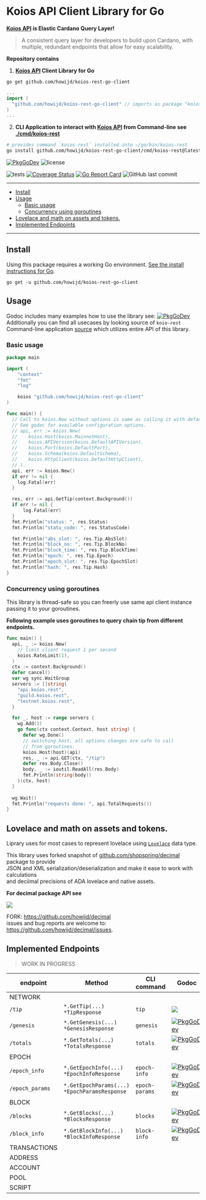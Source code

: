 <h1>Koios API Client Library for Go</h1>

**[Koios API] is Elastic Cardano Query Layer!**

> A consistent query layer for developers to build upon Cardano, with multiple, redundant endpoints that allow for easy scalability.

**Repository contains**

1. **[Koios API] Client Library for Go**

```
go get github.com/howijd/koios-rest-go-client
```
```go
...
import (
  "github.com/howijd/koios-rest-go-client" // imports as package "koios"
)
...
```

2. **CLI Application to interact with [Koios API] from Command-line see [./cmd/koios-rest](./cmd/koios-rest)**

```sh
# provides command `koios-rest` installed into ~/go/bin/koios-rest
go install github.com/howijd/koios-rest-go-client/cmd/koios-rest@latest
```

[![PkgGoDev](https://pkg.go.dev/badge/github.com/howijd/koios-rest-go-client)](https://pkg.go.dev/github.com/howijd/koios-rest-go-client)
![license](https://img.shields.io/github/license/howijd/koios-rest-go-client)

![tests](https://github.com/howijd/koios-rest-go-client/workflows/tests/badge.svg)
[![Coverage Status](https://coveralls.io/repos/github/howijd/koios-rest-go-client/badge.svg?branch=main)](https://coveralls.io/github/howijd/koios-rest-go-client?branch=main)
[![Go Report Card](https://goreportcard.com/badge/github.com/howijd/koios-rest-go-client)](https://goreportcard.com/report/github.com/howijd/koios-rest-go-client)
![GitHub last commit](https://img.shields.io/github/last-commit/howijd/koios-rest-go-client)

--- 

- [Install](#install)
- [Usage](#usage)
  - [Basic usage](#basic-usage)
  - [Concurrency using goroutines](#concurrency-using-goroutines)
- [Lovelace and math on assets and tokens.](#lovelace-and-math-on-assets-and-tokens)
- [Implemented Endpoints](#implemented-endpoints)


---

## Install

Using this package requires a working Go environment. [See the install instructions for Go](http://golang.org/doc/install.html).

```
go get -u github.com/howijd/koios-rest-go-client
```

## Usage

Godoc includes many examples how to use the library see: [![PkgGoDev](https://pkg.go.dev/badge/github.com/howijd/koios-rest-go-client)](https://pkg.go.dev/github.com/howijd/koios-rest-go-client)
Additionally you can find all usecases by looking source of `koio-rest` Command-line application [source](./cmd/koios-rest) which utilizes entire API of this library.

### Basic usage

```go
package main

import (
	"context"
	"fmt"
	"log"

	koios "github.com/howijd/koios-rest-go-client"
)

func main() {
  // Call to koios.New without options is same as calling it with default opts.
  // See godoc for available configuration options.
  // api, err := koios.New(
  // 	koios.Host(koios.MainnetHost),
  // 	koios.APIVersion(koios.DefaultAPIVersion),
  // 	koios.Port(koios.DefaultPort),
  // 	koios.Schema(koios.DefaultSchema),
  // 	koios.HttpClient(koios.DefaultHttpClient),
  // ).
  api, err := koios.New()
  if err != nil {
    log.Fatal(err)
  }

  res, err := api.GetTip(context.Background())
  if err != nil {
	  log.Fatal(err)
  }
  fmt.Println("status: ", res.Status)
  fmt.Println("statu_code: ", res.StatusCode)

  fmt.Println("abs_slot: ", res.Tip.AbsSlot)
  fmt.Println("block_no: ", res.Tip.BlockNo)
  fmt.Println("block_time: ", res.Tip.BlockTime)
  fmt.Println("epoch: ", res.Tip.Epoch)
  fmt.Println("epoch_slot: ", res.Tip.EpochSlot)
  fmt.Println("hash: ", res.Tip.Hash)
}
```

### Concurrency using goroutines

This library is thread-safe so you can freerly use same api client instance passing it to your goroutines.

**Following example uses goroutines to query chain tip from different endpoints.**

```go
func main() {
  api, _ := koios.New(
    // limit client request 1 per second
    koios.RateLimit(1),
  )
  ctx := context.Background()
  defer cancel()
  var wg sync.WaitGroup
  servers := []string{
    "api.koios.rest",
    "guild.koios.rest",
    "testnet.koios.rest",
  }

  for _, host := range servers {
    wg.Add(1)
    go func(ctx context.Context, host string) {
      defer wg.Done()
      // switching host. all options changes are safe to call 
      // from goroutines.
      koios.Host(host)(api)
      res, _ := api.GET(ctx, "/tip")
      defer res.Body.Close()
      body, _ := ioutil.ReadAll(res.Body)
      fmt.Println(string(body))
    }(ctx, host)
  }
  
  wg.Wait()
  fmt.Println("requests done: ", api.TotalRequests())
}
```

## Lovelace and math on assets and tokens.

Liprary uses for most cases to represent lovelace using [`Lovelace`](https://pkg.go.dev/github.com/howijd/koios-rest-go-client#Lovelace) data type.

This library uses forked snapshot of [github.com/shopspring/decimal] package to provide  
JSON and XML serialization/deserialization and make it ease to work with calculations  
and deciimal precisions of ADA lovelace and native assets.


**For decimal package API see**

[![](https://pkg.go.dev/badge/github.com/shopspring/decimal)](https://pkg.go.dev/github.com/shopspring/decimal) 

FORK: https://github.com/howijd/decimal  
issues and bug reports are welcome to: https://github.com/howijd/decimal/issues.

## Implemented Endpoints

> WORK IN PROGRESS

| **endpoint** | Method | CLI command | Godoc | API Doc |
| --- | --- | --- | --- | --- |
| NETWORK | | | | |
| `/tip` | `*.GetTip(...) *TipResponse` | `tip` | [![](https://pkg.go.dev/badge/github.com/howijd/koios-rest-go-client)](https://pkg.go.dev/github.com/howijd/koios-rest-go-client#Client.GetTip) | [![](https://img.shields.io/badge/API-doc-%2349cc90)](https://api.koios.rest/#get-/tip) |
| `/genesis` | `*.GetGenesis(...) *GenesisResponse` | `genesis` | [![PkgGoDev](https://pkg.go.dev/badge/github.com/howijd/koios-rest-go-client)](https://pkg.go.dev/github.com/howijd/koios-rest-go-client#Client.GetGenesis) | [![](https://img.shields.io/badge/API-doc-%2349cc90)](https://api.koios.rest/#get-/genesis) |
| `/totals` | `*.GetTotals(...) *TotalsResponse` | `totals` | [![PkgGoDev](https://pkg.go.dev/badge/github.com/howijd/koios-rest-go-client)](https://pkg.go.dev/github.com/howijd/koios-rest-go-client#Client.GetTotals) | [![](https://img.shields.io/badge/API-doc-%2349cc90)](https://api.koios.rest/#get-/totals) |
| EPOCH | | | | |
| `/epoch_info` | `*.GetEpochInfo(...) *EpochInfoResponse` | `epoch-info` | [![PkgGoDev](https://pkg.go.dev/badge/github.com/howijd/koios-rest-go-client)](https://pkg.go.dev/github.com/howijd/koios-rest-go-client#Client.GetEpochInfo) | [![](https://img.shields.io/badge/API-doc-%2349cc90)](https://api.koios.rest/#get-/epoch_info) |
| `/epoch_params` | `*.GetEpochParams(...) *EpochParamsResponse` | `epoch-params` | [![PkgGoDev](https://pkg.go.dev/badge/github.com/howijd/koios-rest-go-client)](https://pkg.go.dev/github.com/howijd/koios-rest-go-client#Client.GetEpochParams) | [![](https://img.shields.io/badge/API-doc-%2349cc90)](https://api.koios.rest/#get-/epoch_params) |
| BLOCK | | | | |
| `/blocks` | `*.GetBlocks(...) *BlocksResponse` | `blocks` | [![PkgGoDev](https://pkg.go.dev/badge/github.com/howijd/koios-rest-go-client)](https://pkg.go.dev/github.com/howijd/koios-rest-go-client#Client.GetBlocks) | [![](https://img.shields.io/badge/API-doc-%2349cc90)](https://api.koios.rest/#get-/blocks) |
| `/block_info` | `*.GetBlockInfo(...) *BlockInfoResponse` | `block-info` | [![PkgGoDev](https://pkg.go.dev/badge/github.com/howijd/koios-rest-go-client)](https://pkg.go.dev/github.com/howijd/koios-rest-go-client#Client.GetBlockInfo) | [![](https://img.shields.io/badge/API-doc-%2349cc90)](https://api.koios.rest/#get-/block_info) |
| TRANSACTIONS | | | | |
| ADDRESS | | | | |
| ACCOUNT | | | | |
| POOL | | | | |
| SCRIPT | | | | |

<!-- 
[![PkgGoDev](https://pkg.go.dev/badge/github.com/howijd/koios-rest-go-client)]() | [![](https://img.shields.io/badge/API-doc-%2349cc90)]()
-->
<!-- LINKS -->
[Koios API]: https://koios.rest "Koios API"
[github.com/shopspring/decimal]: https://github.com/shopspring/decimal
